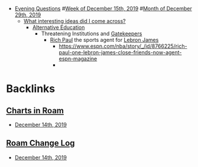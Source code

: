 - [Evening Questions](<Evening Questions.md>) #[Week of December 15th, 2019](<Week of December 15th, 2019.md>) #[Month of December 29th, 2019](<Month of December 29th, 2019.md>)
    - [What interesting ideas did I come across?](<What interesting ideas did I come across?.md>)
        - [Alternative Education](<Alternative Education.md>)
            - Threatening Institutions and [Gatekeepers ](<Gatekeepers .md>)
                - [Rich Paul](<Rich Paul.md>) the sports agent for [Lebron James](<Lebron James.md>)
                    - https://www.espn.com/nba/story/_/id/8766225/rich-paul-one-lebron-james-close-friends-now-agent-espn-magazine
                    - 

# Backlinks
## [Charts in Roam](<Charts in Roam.md>)
- [December 14th, 2019](<December 14th, 2019.md>)

## [Roam Change Log](<Roam Change Log.md>)
- [December 14th, 2019](<December 14th, 2019.md>)

